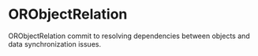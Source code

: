 # ORObjectRelation
ORObjectRelation commit to resolving dependencies between objects and data synchronization issues.
